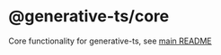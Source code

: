 # @generative-ts/core

Core functionality for generative-ts, see [main README](https://github.com/Econify/generative-ts/blob/main/README.md)
